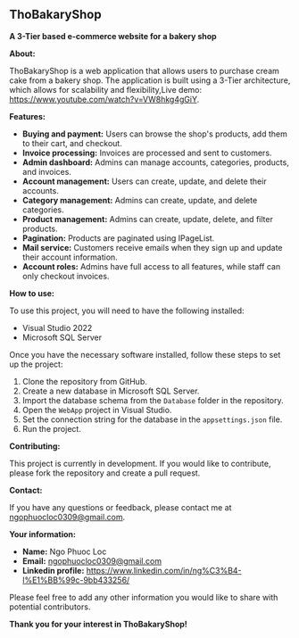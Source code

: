 
## ThoBakaryShop

**A 3-Tier based e-commerce website for a bakery shop**

**About:**

ThoBakaryShop is a web application that allows users to purchase cream cake from a bakery shop. The application is built using a 3-Tier architecture, which allows for scalability and flexibility,Live demo: https://www.youtube.com/watch?v=VW8hkg4gGiY.

**Features:**

* **Buying and payment:** Users can browse the shop's products, add them to their cart, and checkout.
* **Invoice processing:** Invoices are processed and sent to customers.
* **Admin dashboard:** Admins can manage accounts, categories, products, and invoices.
* **Account management:** Users can create, update, and delete their accounts.
* **Category management:** Admins can create, update, and delete categories.
* **Product management:** Admins can create, update, delete, and filter products.
* **Pagination:** Products are paginated using IPageList.
* **Mail service:** Customers receive emails when they sign up and update their account information.
* **Account roles:** Admins have full access to all features, while staff can only checkout invoices.

**How to use:**

To use this project, you will need to have the following installed:

* Visual Studio 2022
* Microsoft SQL Server

Once you have the necessary software installed, follow these steps to set up the project:

1. Clone the repository from GitHub.
2. Create a new database in Microsoft SQL Server.
3. Import the database schema from the `Database` folder in the repository.
4. Open the `WebApp` project in Visual Studio.
5. Set the connection string for the database in the `appsettings.json` file.
6. Run the project.

**Contributing:**

This project is currently in development. If you would like to contribute, please fork the repository and create a pull request.


**Contact:**

If you have any questions or feedback, please contact me at ngophuocloc0309@gmail.com.

**Your information:**

* **Name:** Ngo Phuoc Loc
* **Email:** ngophuocloc0309@gmail.com
* **Linkedin profile:** https://www.linkedin.com/in/ng%C3%B4-l%E1%BB%99c-9bb433256/

Please feel free to add any other information you would like to share with potential contributors.

**Thank you for your interest in ThoBakaryShop!**
